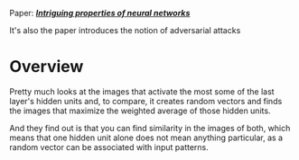 Paper: [***Intriguing properties of neural networks***](https://arxiv.org/pdf/1312.6199.pdf)

It's also the paper introduces the notion of adversarial attacks


# Overview
Pretty much looks at the images that activate the most some of the last layer's hidden units and, to compare, it creates random vectors and finds the images that maximize the weighted average of those hidden units.

And they find out is that you can find similarity in the images of both, which means that one hidden unit alone does not mean anything particular, as a random vector can be associated with input patterns.
